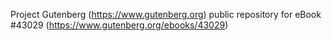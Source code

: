 Project Gutenberg (https://www.gutenberg.org) public repository for eBook #43029 (https://www.gutenberg.org/ebooks/43029)
